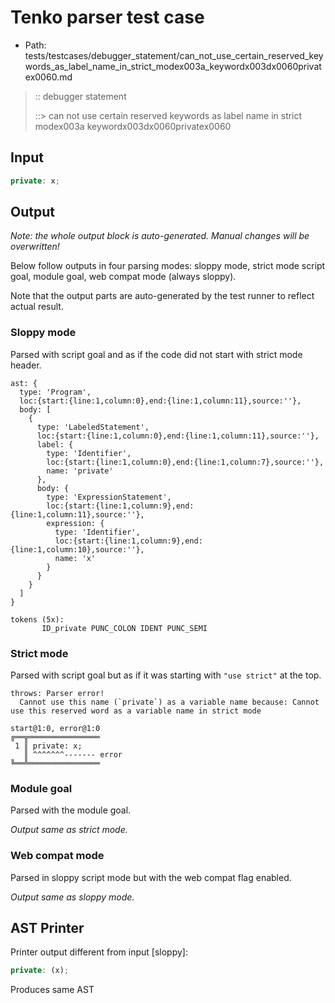 # Tenko parser test case

- Path: tests/testcases/debugger_statement/can_not_use_certain_reserved_keywords_as_label_name_in_strict_modex003a_keywordx003dx0060privatex0060.md

> :: debugger statement
>
> ::> can not use certain reserved keywords as label name in strict modex003a keywordx003dx0060privatex0060

## Input

`````js
private: x;
`````

## Output

_Note: the whole output block is auto-generated. Manual changes will be overwritten!_

Below follow outputs in four parsing modes: sloppy mode, strict mode script goal, module goal, web compat mode (always sloppy).

Note that the output parts are auto-generated by the test runner to reflect actual result.

### Sloppy mode

Parsed with script goal and as if the code did not start with strict mode header.

`````
ast: {
  type: 'Program',
  loc:{start:{line:1,column:0},end:{line:1,column:11},source:''},
  body: [
    {
      type: 'LabeledStatement',
      loc:{start:{line:1,column:0},end:{line:1,column:11},source:''},
      label: {
        type: 'Identifier',
        loc:{start:{line:1,column:0},end:{line:1,column:7},source:''},
        name: 'private'
      },
      body: {
        type: 'ExpressionStatement',
        loc:{start:{line:1,column:9},end:{line:1,column:11},source:''},
        expression: {
          type: 'Identifier',
          loc:{start:{line:1,column:9},end:{line:1,column:10},source:''},
          name: 'x'
        }
      }
    }
  ]
}

tokens (5x):
       ID_private PUNC_COLON IDENT PUNC_SEMI
`````

### Strict mode

Parsed with script goal but as if it was starting with `"use strict"` at the top.

`````
throws: Parser error!
  Cannot use this name (`private`) as a variable name because: Cannot use this reserved word as a variable name in strict mode

start@1:0, error@1:0
╔══╦════════════════
 1 ║ private: x;
   ║ ^^^^^^^------- error
╚══╩════════════════

`````


### Module goal

Parsed with the module goal.

_Output same as strict mode._

### Web compat mode

Parsed in sloppy script mode but with the web compat flag enabled.

_Output same as sloppy mode._

## AST Printer

Printer output different from input [sloppy]:

````js
private: (x);
````

Produces same AST
